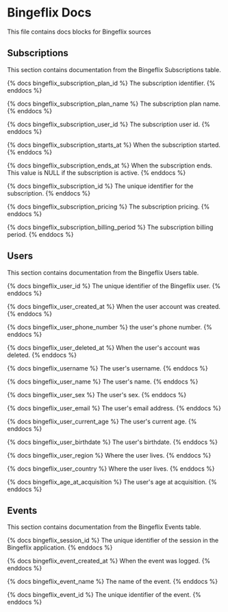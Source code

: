 # Bingeflix Docs
This file contains docs blocks for Bingeflix sources

## Subscriptions
This section contains documentation from the Bingeflix Subscriptions table.

{% docs bingeflix_subscription_plan_id %}
The subscription identifier.
{% enddocs %}

{% docs bingeflix_subscription_plan_name %}
The subscription plan name.
{% enddocs %}

{% docs bingeflix_subscription_user_id %}
The subscription user id.
{% enddocs %}

{% docs bingeflix_subscription_starts_at %}
When the subscription started.
{% enddocs %}

{% docs bingeflix_subscription_ends_at %}
When the subscription ends. This value is NULL if the subscription is active.
{% enddocs %}

{% docs bingeflix_subscription_id %}
The unique identifier for the subscription.
{% enddocs %}

{% docs bingeflix_subscription_pricing %}
The subscription pricing.
{% enddocs %}

{% docs bingeflix_subscription_billing_period %}
The subscription billing period.
{% enddocs %}


## Users
This section contains documentation from the Bingeflix Users table.

{% docs bingeflix_user_id %}
The unique identifier of the Bingeflix user.
{% enddocs %}

{% docs bingeflix_user_created_at %}
When the user account was created.
{% enddocs %}

{% docs bingeflix_user_phone_number %}
the user's phone number.
{% enddocs %}

{% docs bingeflix_user_deleted_at %}
When the user's account was deleted.
{% enddocs %}

{% docs bingeflix_username %}
The user's username.
{% enddocs %}

{% docs bingeflix_user_name %}
The user's name.
{% enddocs %}

{% docs bingeflix_user_sex %}
The user's sex.
{% enddocs %}

{% docs bingeflix_user_email %}
The user's email address.
{% enddocs %}

{% docs bingeflix_user_current_age %}
The user's current age.
{% enddocs %}

{% docs bingeflix_user_birthdate %}
The user's birthdate.
{% enddocs %}

{% docs bingeflix_user_region %}
Where the user lives.
{% enddocs %}

{% docs bingeflix_user_country %}
Where the user lives.
{% enddocs %}

{% docs bingeflix_age_at_acquisition %}
The user's age at acquisition.
{% enddocs %}



## Events
This section contains documentation from the Bingeflix Events table.

{% docs bingeflix_session_id %}
The unique identifier of the session in the Bingeflix application.
{% enddocs %}

{% docs bingeflix_event_created_at %}
When the event was logged.
{% enddocs %}

{% docs bingeflix_event_name %}
The name of the event.
{% enddocs %}

{% docs bingeflix_event_id %}
The unique identifier of the event.
{% enddocs %}
